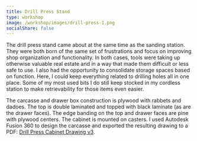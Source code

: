 ```yaml
---
title: Drill Press Stand
type: workshop
image: /workshop/images/drill-press-1.png
socialShare: false
---
```


The drill press stand came about at the same time as the sanding station. They were both born of the same set of frustrations and focus on improving shop organization and functionality. In both cases, tools were taking up otherwise valuable real estate and in a way that made them difficult or less safe to use.  I also had the opportunity to consolidate storage spaces based on function.  Here, I could keep everything related to drilling holes all in one place. Some of my most used bits I do still keep stocked in my cordless station to make retrievability for those items even easier.

The carcasse and drawer box construction is plywood with rabbets and dadoes. The top is double laminated and topped with black laminate (as are the drawer faces). The edge banding on the top and drawer faces are pine with plywood centers. The cabinet is mounted on casters.  I used Autodesk Fusion 360 to design the carcasse and exported the resulting drawing to a PDF: [Drill Press Cabinet Drawing v3](/workshop/pdf/drill-press-cabinet-drawing-v3.pdf).